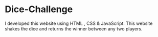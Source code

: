 # Dice-Challenge
I developed this website using HTML , CSS &amp; JavaScript. This website shakes the dice and returns the winner between any two players.
